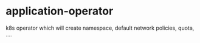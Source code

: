 # application-operator
k8s operator which will create namespace, default network policies, quota, ....
